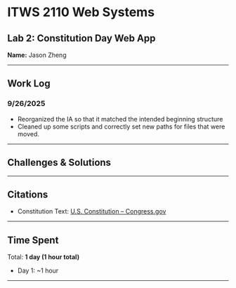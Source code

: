 # ITWS 2110 Web Systems  
## Lab 2: Constitution Day Web App  

**Name:** Jason Zheng  

---

## Work Log  

### 9/26/2025 
- Reorganized the IA so that it matched the intended beginning structure
- Cleaned up some scripts and correctly set new paths for files that were moved.

---

## Challenges & Solutions  

---

## Citations  
- Constitution Text: [U.S. Constitution – Congress.gov](https://constitution.congress.gov/constitution/)  
 

---

## Time Spent  
Total: **1 day (1 hour total)**  
- Day 1: ~1 hour  

---

